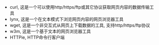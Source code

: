 - curl, 这是一个可以使用http/https/ftp或其它协议获取网页内容的数据传输工具  
- lynx, 这是一个在文本模式下浏览网页内容的网页浏览器工具  
- wget, 这是一个非交互式从网页上下载数据的工具, 支持http/https/ftp协议  
- w3m, 这是一个基于文本的网页浏览器工具  
- HTTPie, HTTP命令行客户端
